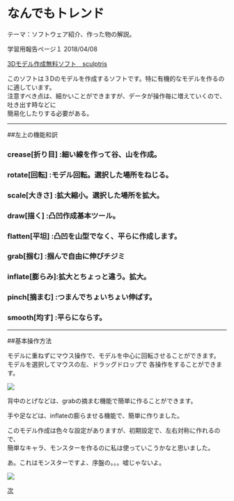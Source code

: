 # なんでもトレンド

テーマ：ソフトウェア紹介、作った物の解説。  

学習用報告ページ１  2018/04/08  

[3Dモデル作成無料ソフト　sculptris](http://pixologic.com/sculptris/)

このソフトは３Dのモデルを作成するソフトです。特に有機的なモデルを作るのに適しています。  
注意すべき点は、細かいことができますが、データが操作毎に増えていくので、吐き出す時などに  
簡易化したりする必要がある。

---

##左上の機能和訳

### crease[折り目] :細い線を作って谷、山を作成。  
### rotate[回転]   :モデル回転。選択した場所をねじる。  
### scale[大きさ]  :拡大縮小。選択した場所を拡大。  
### draw[描く]     :凸凹作成基本ツール。  
### flatten[平坦]  :凸凹を山型でなく、平らに作成します。  
### grab[掴む]     :掴んで自由に伸びチジミ  
### inflate[膨らみ]:拡大とちょっと違う。拡大。  
### pinch[摘まむ]  :つまんでちょいちょい伸ばす。  
### smooth[均す]   :平らにならす。  

---

##基本操作方法

モデルに重ねずにマウス操作で、モデルを中心に回転させることができます。
モデルを選択してマウスの左、ドラッグドロップで
各操作をすることができます。

![](https://trello-attachments.s3.amazonaws.com/5ad6d6e20e3f619029d41080/5ae1517326ad45029219b51d/029dfbf849cd5868af4a6cb8bea8e58a/2018-04-26_(1).png)

背中のとげなどは、grabの摘まむ機能で簡単に作ることができます。

手や足などは、inflateの膨らませる機能で、簡単に作りました。

このモデル作成は色々な設定がありますが、初期設定で、左右対称に作れるので、  
簡単なキャラ、モンスターを作るのに私は使っていこうかなと思いました。

あ。これはモンスターですよ、序盤の。。。嘘じゃないよ。

![](https://trello-attachments.s3.amazonaws.com/5ad6d6e20e3f619029d41080/5ae1517326ad45029219b51d/c70f89283ba9093a5d4e891ff9b916b0/2018-04-26.png)


[次](https://github.com/175B005/weekreport2)
